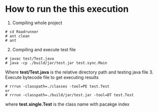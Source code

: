 # How to run the this execution

1.  Compiling whole project

```
# cd Roadrunner
# ant clean
# ant
```
2.  Compiling and execute test file

```
# javac test/Test.java
# java -cp ./build/jar/test.jar test.sync.Main
```
Where **test/Test.java** is the relative directory path and testing java file
3.  Execute bytecode file to get executing results

```
# rrrun -classpath=./classes -tool=PE test.Test
or 
# rrrun -classpath=./build/jar/test.jar -tool=DT test.Test
```
where **test.single.Test** is the class name with pacakge index